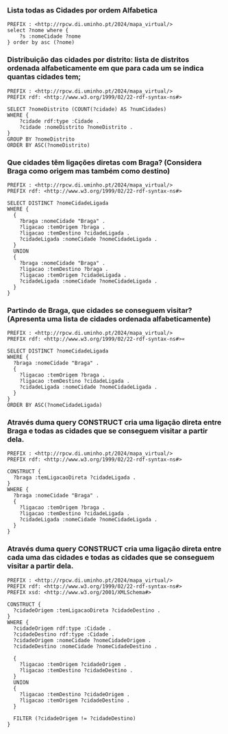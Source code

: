 ### Lista todas as Cidades por ordem Alfabetica
```
PREFIX : <http://rpcw.di.uminho.pt/2024/mapa_virtual/>
select ?nome where { 
    ?s :nomeCidade ?nome
} order by asc (?nome)
```

### Distribuição das cidades por distrito: lista de distritos ordenada alfabeticamente em que para cada um se indica quantas cidades tem;
```
PREFIX : <http://rpcw.di.uminho.pt/2024/mapa_virtual/>
PREFIX rdf: <http://www.w3.org/1999/02/22-rdf-syntax-ns#>

SELECT ?nomeDistrito (COUNT(?cidade) AS ?numCidades)
WHERE { 
    ?cidade rdf:type :Cidade .
    ?cidade :nomeDistrito ?nomeDistrito .
}
GROUP BY ?nomeDistrito
ORDER BY ASC(?nomeDistrito)
```

### Que cidades têm ligações diretas com Braga? (Considera Braga como origem mas também como destino)
```
PREFIX : <http://rpcw.di.uminho.pt/2024/mapa_virtual/>
PREFIX rdf: <http://www.w3.org/1999/02/22-rdf-syntax-ns#>

SELECT DISTINCT ?nomeCidadeLigada
WHERE {
  {
    ?braga :nomeCidade "Braga" .
    ?ligacao :temOrigem ?braga .
    ?ligacao :temDestino ?cidadeLigada .
    ?cidadeLigada :nomeCidade ?nomeCidadeLigada .
  }
  UNION
  {
    ?braga :nomeCidade "Braga" .
    ?ligacao :temDestino ?braga .
    ?ligacao :temOrigem ?cidadeLigada .
    ?cidadeLigada :nomeCidade ?nomeCidadeLigada .
  }
}
```
### Partindo de Braga, que cidades se conseguem visitar? (Apresenta uma lista de cidades ordenada alfabeticamente)
```
PREFIX : <http://rpcw.di.uminho.pt/2024/mapa_virtual/>
PREFIX rdf: <http://www.w3.org/1999/02/22-rdf-syntax-ns#>«

SELECT DISTINCT ?nomeCidadeLigada
WHERE {
  ?braga :nomeCidade "Braga" .
  {
    ?ligacao :temOrigem ?braga .
    ?ligacao :temDestino ?cidadeLigada .
    ?cidadeLigada :nomeCidade ?nomeCidadeLigada .
  }
}
ORDER BY ASC(?nomeCidadeLigada)
```
### Através duma query CONSTRUCT cria uma ligação direta entre Braga e todas as cidades que se conseguem visitar a partir dela.

```
PREFIX : <http://rpcw.di.uminho.pt/2024/mapa_virtual/>
PREFIX rdf: <http://www.w3.org/1999/02/22-rdf-syntax-ns#>

CONSTRUCT {
  ?braga :temLigacaoDireta ?cidadeLigada .
} 
WHERE {
  ?braga :nomeCidade "Braga" .
  {
    ?ligacao :temOrigem ?braga .
    ?ligacao :temDestino ?cidadeLigada .
    ?cidadeLigada :nomeCidade ?nomeCidadeLigada .
  }
}
```
### Através duma query CONSTRUCT cria uma ligação direta entre cada uma das cidades e todas as cidades que se conseguem visitar a partir dela.
```
PREFIX : <http://rpcw.di.uminho.pt/2024/mapa_virtual/>
PREFIX rdf: <http://www.w3.org/1999/02/22-rdf-syntax-ns#>
PREFIX xsd: <http://www.w3.org/2001/XMLSchema#>

CONSTRUCT {
  ?cidadeOrigem :temLigacaoDireta ?cidadeDestino .
} 
WHERE {
  ?cidadeOrigem rdf:type :Cidade .
  ?cidadeDestino rdf:type :Cidade .
  ?cidadeOrigem :nomeCidade ?nomeCidadeOrigem .
  ?cidadeDestino :nomeCidade ?nomeCidadeDestino .
  
  {
    ?ligacao :temOrigem ?cidadeOrigem .
    ?ligacao :temDestino ?cidadeDestino .
  }
  UNION
  {
    ?ligacao :temDestino ?cidadeOrigem .
    ?ligacao :temOrigem ?cidadeDestino .
  }
  
  FILTER (?cidadeOrigem != ?cidadeDestino)
}
```
